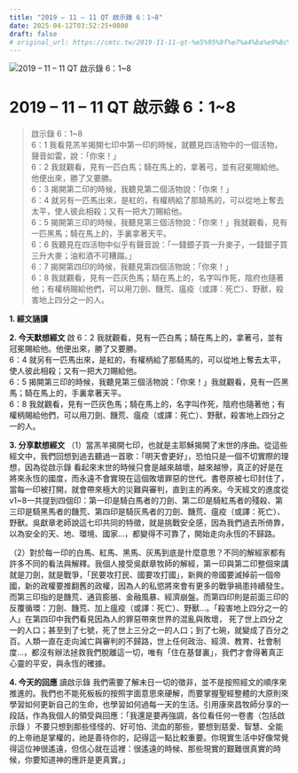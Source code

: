 ```yaml
---
title: "2019 – 11 – 11 QT 啟示錄 6：1~8"
date: 2025-04-12T03:52:25+0800
draft: false
# original_url: https://cmtc.tw/2019-11-11-qt-%e5%95%9f%e7%a4%ba%e9%8c%84-6%ef%bc%9a18
---
```


![2019 – 11 – 11 QT 啟示錄 6：1\~8](/images/qt.jpg   "2019 – 11 – 11 QT 啟示錄 6：1\~8")

# 2019 – 11 – 11 QT 啟示錄 6：1\~8

> 啟示錄 6：1\~8  
> 6：1 我看見羔羊揭開七印中第一印的時候，就聽見四活物中的一個活物，聲音如雷，說：「你來！」  
> 6：2 我就觀看，見有一匹白馬；騎在馬上的，拿著弓，並有冠冕賜給他。他便出來，勝了又要勝。  
> 6：3 揭開第二印的時候，我聽見第二個活物說：「你來！」  
> 6：4 就另有一匹馬出來，是紅的，有權柄給了那騎馬的，可以從地上奪去太平，使人彼此相殺；又有一把大刀賜給他。  
> 6：5 揭開第三印的時候，我聽見第三個活物說：「你來！」我就觀看，見有一匹黑馬；騎在馬上的，手裏拿著天平。  
> 6：6 我聽見在四活物中似乎有聲音說：「一錢銀子買一升麥子，一錢銀子買三升大麥；油和酒不可糟蹋。」  
> 6：7 揭開第四印的時候，我聽見第四個活物說：「你來！」  
> 6：8 我就觀看，見有一匹灰色馬；騎在馬上的，名字叫作死，陰府也隨著他；有權柄賜給他們，可以用刀劍、饑荒、瘟疫（或譯：死亡）、野獸，殺害地上四分之一的人。

**1. 經文誦讀**

**2.  今天默想經文**
啟 6：2 我就觀看，見有一匹白馬；騎在馬上的，拿著弓，並有冠冕賜給他。他便出來，勝了又要勝。  
6：4 就另有一匹馬出來，是紅的，有權柄給了那騎馬的，可以從地上奪去太平，使人彼此相殺；又有一把大刀賜給他。  
6：5 揭開第三印的時候，我聽見第三個活物說：「你來！」我就觀看，見有一匹黑馬；騎在馬上的，手裏拿著天平。  
6：8 我就觀看，見有一匹灰色馬；騎在馬上的，名字叫作死，陰府也隨著他；有權柄賜給他們，可以用刀劍、饑荒、瘟疫（或譯：死亡）、野獸，殺害地上四分之一的人。

**3. 分享默想經文**
（1）當羔羊揭開七印，也就是主耶穌揭開了末世的序曲。從這些經文中，我們回想到過去聽過一首歌：「明天會更好」，恐怕只是一個不切實際的理想，因為從啟示錄 看起來末世的時候只會是越來越壞，越來越慘，真正的好是在將來永恆的國度，而永遠不會實現在這個敗壞罪惡的世代。書卷原被七印封住了，當每一印被打開，就會帶來極大的災難與審判，直到主的再來。今天經文的進度從v1\~8一共提到四個印：第一印是騎白馬者的刀劍、第二印是騎紅馬者的殘殺、第三印是騎黑馬者的饑荒、第四印是騎灰馬者的刀劍、饑荒、瘟疫（或譯：死亡）、野獸。吳獻章老師說這七印共同的特徵，就是挑戰安全感，因為我們過去所倚靠，以為安全的天、地、環境、國家…，都變得不可靠了，開始走向永恆的不歸路。

（2）對於每一印的白馬、紅馬、黑馬、灰馬到底是什麼意思？不同的解經家都有許多不同的看法與解釋。我個人接受吳獻章牧師的解經，第一印與第二印整個來講就是刀劍，就是戰爭，「民要攻打民、國要攻打國」，新興的帝國要滅掉前一個帝國，新的政權要推翻舊的政權，因為人的私慾將來會有更多的戰爭禍患持續發生。而第三印指的是饑荒、通貨膨脹、金融風暴、經濟崩盤。而第四印則是前面三印的反覆循環：刀劍、饑荒、加上瘟疫（或譯：死亡）、野獸…。「殺害地上四分之一的人」在第四印中我們看見因為人的罪惡帶來世界的混亂與敗壞， 死了世上四分之一的人口；甚至到了七號，死了世上三分之一的人口；到了七碗，就變成了百分之百。人類一直在走向滅亡與審判的不歸路，世上任何政治、經濟、教育、社會制度…，都沒有辦法拯救我們脫離這一切，唯有「住在基督裏」，我們才會得著真正心靈的平安，與永恆的確據。

**4. 今天的回應**
讀啟示錄 我們需要了解未日一切的徵非，並不是按照經文的順序來推進的。我們也不能死板板的按照字面意思來硬解，而要掌握聖經整體的大原則來學習如何更新自己的生命，也學習如何過每一天的生活。引用康來昌牧師分享的一段話，作為我個人的領受與回應：「我還是要再強調，各位看任何一卷書（包括啟示錄 ）不要只想到那些怪怪的、好可怕、流血的那些，要想到慈愛、智慧、全能的上帝祂是掌權的，祂是善待你的，記得這一點比較重要。你現實生活中好像常覺得這位神很遙遠，但信心就在這裡：很遙遠的時候、那些現實的艱難很真實的時候，你要知道神的應許是更真實。」
